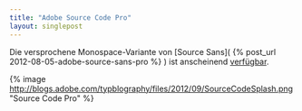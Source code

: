 ```yaml
---
title: "Adobe Source Code Pro"
layout: singlepost
---
```


Die versprochene Monospace-Variante von [Source Sans]( {% post_url 2012-08-05-adobe-source-sans-pro %} ) ist anscheinend [verfügbar](http://blogs.adobe.com/typblography/2012/09/source-code-pro.html).

{% image http://blogs.adobe.com/typblography/files/2012/09/SourceCodeSplash.png "Source Code Pro" %}